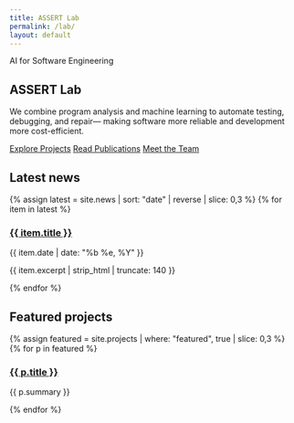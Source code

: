 ```yaml
---
title: ASSERT Lab
permalink: /lab/
layout: default
---
```

<link rel="stylesheet" href="{{ '/lab/assets/css/lab.css' | relative_url }}">

<section class="hero">
  <div class="wrap">
    <p class="muted">AI for Software Engineering</p>
    <h1>ASSERT Lab</h1>
    <p class="lead">
      We combine program analysis and machine learning to automate testing, debugging, and repair—
      making software more reliable and development more cost-efficient.
    </p>
    <div class="actions">
      <a class="button primary" href="{{ '/lab/projects/' | relative_url }}">Explore Projects</a>
      <a class="button" href="{{ '/lab/publications/' | relative_url }}">Read Publications</a>
      <a class="button" href="{{ '/lab/people/' | relative_url }}">Meet the Team</a>
    </div>
  </div>
</section>

<section class="section">
  <div class="lab-container">
    <h2>Latest news</h2>
    <div class="card-grid">
      {% assign latest = site.news | sort: "date" | reverse | slice: 0,3 %}
      {% for item in latest %}
      <div class="card">
        <h3><a href="{{ item.url | relative_url }}">{{ item.title }}</a></h3>
        <p class="muted">{{ item.date | date: "%b %e, %Y" }}</p>
        <p>{{ item.excerpt | strip_html | truncate: 140 }}</p>
      </div>
      {% endfor %}
    </div>
  </div>
</section>

<section class="section">
  <div class="lab-container">
    <h2>Featured projects</h2>
    <div class="card-grid">
      {% assign featured = site.projects | where: "featured", true | slice: 0,3 %}
      {% for p in featured %}
      <div class="card">
        <h3><a href="{{ p.url | relative_url }}">{{ p.title }}</a></h3>
        <p class="muted">{{ p.summary }}</p>
      </div>
      {% endfor %}
    </div>
  </div>
</section>
